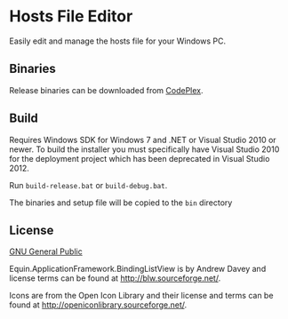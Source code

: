 # Hosts File Editor

Easily edit and manage the hosts file for your Windows PC. 

## Binaries

Release binaries can be downloaded from [CodePlex](http://hostsfileeditor.codeplex.com/).

## Build

Requires Windows SDK for Windows 7 and .NET or Visual Studio 2010 or newer.  To build the installer you must specifically have Visual Studio 2010 for the deployment project which has been deprecated in Visual Studio 2012.

Run `build-release.bat` or `build-debug.bat`. 

The binaries and setup file will be copied to the `bin` directory

## License
 
[GNU General Public](http://www.gnu.org/licenses/)

Equin.ApplicationFramework.BindingListView is by Andrew Davey and license
terms can be found at
<http://blw.sourceforge.net/>.

Icons are from the Open Icon Library and their license and terms can be found at
<http://openiconlibrary.sourceforge.net/>.



